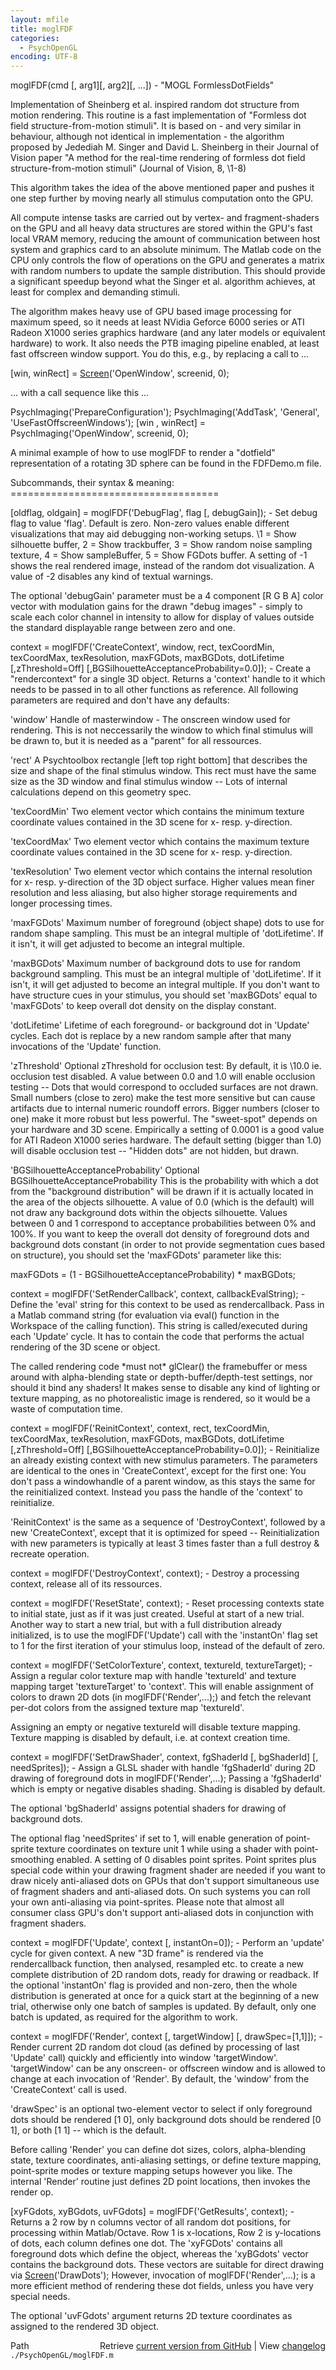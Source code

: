 ```yaml
---
layout: mfile
title: moglFDF
categories:
  - PsychOpenGL
encoding: UTF-8
---
```


moglFDF(cmd [, arg1][, arg2][, ...]) - "MOGL FormlessDotFields"

Implementation of Sheinberg et al. inspired random dot structure from motion
rendering. This routine is a fast implementation of "Formless dot field
structure-from-motion stimuli". It is based on - and very similar in
behaviour, although not identical in implementation - the algorithm
proposed by Jedediah M. Singer and David L. Sheinberg in their
Journal of Vision paper "A method for the real-time rendering of
formless dot field structure-from-motion stimuli" (Journal of Vision, 8,
\1-8)

This algorithm takes the idea of the above mentioned paper and pushes it
one step further by moving nearly all stimulus computation onto the GPU.

All compute intense tasks are carried out by vertex- and fragment-shaders
on the GPU and all heavy data structures are stored within the GPU's fast
local VRAM memory, reducing the amount of communication between host
system and graphics card to an absolute minimum. The Matlab code on the
CPU only controls the flow of operations on the GPU and generates a
matrix with random numbers to update the sample distribution. This should
provide a significant speedup beyond what the Singer et al. algorithm
achieves, at least for complex and demanding stimuli.


The algorithm makes heavy use of GPU based image processing for maximum
speed, so it needs at least NVidia Geforce 6000 series or ATI Radeon
X1000 series graphics hardware (and any later models or equivalent
hardware) to work. It also needs the PTB imaging pipeline enabled, at
least fast offscreen window support. You do this, e.g., by replacing a
call to ...

[win, winRect] = [Screen](/docs/Screen)('OpenWindow', screenid, 0);

... with a call sequence like this ...

PsychImaging('PrepareConfiguration');
PsychImaging('AddTask', 'General', 'UseFastOffscreenWindows');
[win , winRect] = PsychImaging('OpenWindow', screenid, 0);


A minimal example of how to use moglFDF to render a "dotfield"
representation of a rotating 3D sphere can be found in the FDFDemo.m
file.


Subcommands, their syntax & meaning:
\====================================

[oldflag, oldgain] = moglFDF('DebugFlag', flag [, debugGain]);
\- Set debug flag to value 'flag'. Default is zero. Non-zero values enable
different visualizations that may aid debugging non-working setups.
\1 = Show silhouette buffer, 2 = Show trackbuffer, 3 = Show random noise
sampling texture, 4 = Show sampleBuffer, 5 = Show FGDots buffer. A
setting of -1 shows the real rendered image, instead of the random dot
visualization. A value of -2 disables any kind of textual warnings.

The optional 'debugGain' parameter must be a 4 component [R G B A] color
vector with modulation gains for the drawn "debug images" - simply to
scale each color channel in intensity to allow for display of values
outside the standard displayable range between zero and one.


context = moglFDF('CreateContext', window, rect, texCoordMin, texCoordMax, texResolution, maxFGDots, maxBGDots, dotLifetime [,zThreshold=Off] [,BGSilhouetteAcceptanceProbability=0.0]);
\- Create a "rendercontext" for a single 3D object. Returns a 'context'
handle to it which needs to be passed in to all other functions as
reference. All following parameters are required and don't have any
defaults:

'window' Handle of masterwindow - The onscreen window used for rendering.
This is not neccessarily the window to which final stimulus will be drawn
to, but it is needed as a "parent" for all ressources.

'rect' A Psychtoolbox rectangle [left top right bottom] that describes
the size and shape of the final stimulus window. This rect must have the
same size as the 3D window and final stimulus window -- Lots of internal
calculations depend on this geometry spec.

'texCoordMin' Two element vector which contains the minimum texture
coordinate values contained in the 3D scene for x- resp. y-direction.

'texCoordMax' Two element vector which contains the maximum texture
coordinate values contained in the 3D scene for x- resp. y-direction.

'texResolution' Two element vector which contains the internal resolution
for x- resp. y-direction of the 3D object surface. Higher values mean finer
resolution and less aliasing, but also higher storage requirements and
longer processing times.

'maxFGDots' Maximum number of foreground (object shape) dots to use for
random shape sampling. This must be an integral multiple of
'dotLifetime'. If it isn't, it will get adjusted to become an integral
multiple.

'maxBGDots' Maximum number of background dots to use for random background
sampling. This must be an integral multiple of 'dotLifetime'. If it
isn't, it will get adjusted to become an integral multiple. If you don't
want to have structure cues in your stimulus, you should set 'maxBGDots'
equal to 'maxFGDots' to keep overall dot density on the display constant.

'dotLifetime' Lifetime of each foreground- or background dot in 'Update'
cycles. Each dot is replace by a new random sample after that many
invocations of the 'Update' function.

'zThreshold' Optional zThreshold for occlusion test: By default, it is
\10.0 ie. occlusion test disabled. A value between 0.0 and 1.0 will enable
occlusion testing -- Dots that would correspond to occluded surfaces are
not drawn. Small numbers (close to zero) make the test more sensitive but
can cause artifacts due to internal numeric roundoff errors. Bigger
numbers (closer to one) make it more robust but less powerful. The
"sweet-spot" depends on your hardware and 3D scene. Empirically a setting
of 0.0001 is a good value for ATI Radeon X1000 series hardware.
The default setting (bigger than 1.0) will disable occlusion test --
"Hidden dots" are not hidden, but drawn.

'BGSilhouetteAcceptanceProbability' Optional BGSilhouetteAcceptanceProbability
This is the probability with which a dot from the "background distribution"
will be drawn if it is actually located in the area of the objects
silhouette. A value of 0.0 (which is the default) will not draw any
background dots within the objects silhouette. Values between 0 and 1
correspond to acceptance probabilities between 0% and 100%. If you want
to keep the overall dot density of foreground dots and background dots
constant (in order to not provide segmentation cues based on structure),
you should set the 'maxFGDots' parameter like this:

maxFGDots = (1 - BGSilhouetteAcceptanceProbability) \* maxBGDots;


context = moglFDF('SetRenderCallback', context, callbackEvalString);
\- Define the 'eval' string for this context to be used as rendercallback.
Pass in a Matlab command string (for evaluation via eval() function in the
Workspace of the calling function). This string is called/executed during
each 'Update' cycle. It has to contain the code that performs the actual
rendering of the 3D scene or object.

The called rendering code \*must not\* glClear() the framebuffer or mess
around with alpha-blending state or depth-buffer/depth-test settings, nor
should it bind any shaders! It makes sense to disable any kind of
lighting or texture mapping, as no photorealistic image is rendered, so
it would be a waste of computation time.


context = moglFDF('ReinitContext', context, rect, texCoordMin, texCoordMax, texResolution, maxFGDots, maxBGDots, dotLifetime [,zThreshold=Off] [,BGSilhouetteAcceptanceProbability=0.0]);
\- Reinitialize an already existing context with new stimulus parameters.
The parameters are identical to the ones in 'CreateContext', except for
the first one: You don't pass a windowhandle of a parent window, as this
stays the same for the reinitialized context. Instead you pass the handle
of the 'context' to reinitialize.

'ReinitContext' is the same as a sequence of 'DestroyContext', followed
by a new 'CreateContext', except that it is optimized for speed --
Reinitialization with new parameters is typically at least 3 times faster
than a full destroy & recreate operation.


context = moglFDF('DestroyContext', context);
\- Destroy a processing context, release all of its ressources.


context = moglFDF('ResetState', context);
\- Reset processing contexts state to initial state, just as if it was
just created. Useful at start of a new trial. Another way to start a new
trial, but with a full distribution already initialized, is to use the
moglFDF('Update') call with the 'instantOn' flag set to 1 for the first
iteration of your stimulus loop, instead of the default of zero.


context = moglFDF('SetColorTexture', context, textureId, textureTarget);
\- Assign a regular color texture map with handle 'textureId' and texture
mapping target 'textureTarget' to 'context'. This will enable assignment
of colors to drawn 2D dots (in moglFDF('Render',...);) and fetch the
relevant per-dot colors from the assigned texture map 'textureId'.

Assigning an empty or negative textureId will disable texture mapping.
Texture mapping is disabled by default, i.e. at context creation time.


context = moglFDF('SetDrawShader', context, fgShaderId [, bgShaderId] [, needSprites]);
\- Assign a GLSL shader with handle 'fgShaderId' during 2D drawing of
foreground dots in moglFDF('Render',...); Passing a 'fgShaderId' which is
empty or negative disables shading. Shading is disabled by default.

The optional 'bgShaderId' assigns potential shaders for drawing of
background dots.

The optional flag 'needSprites' if set to 1, will enable generation of
point-sprite texture coordinates on texture unit 1 while using a shader
with point-smoothing enabled. A setting of 0 disables point sprites.
Point sprites plus special code within your drawing fragment shader are
needed if you want to draw nicely anti-aliased dots on GPUs that don't
support simultaneous use of fragment shaders and anti-aliased dots. On
such systems you can roll your own anti-aliasing via point-sprites.
Please note that almost all consumer class GPU's don't support
anti-aliased dots in conjunction with fragment shaders.


context = moglFDF('Update', context [, instantOn=0]);
\- Perform an 'update' cycle for given context. A new "3D frame" is rendered
via the rendercallback function, then analysed, resampled etc. to create
a new complete distribution of 2D random dots, ready for drawing or
readback. If the optional 'instantOn' flag is provided and non-zero, then
the whole distribution is generated at once for a quick start at the
beginning of a new trial, otherwise only one batch of samples is updated.
By default, only one batch is updated, as required for the algorithm to
work.


context = moglFDF('Render', context [, targetWindow] [, drawSpec=[1,1]]);
\- Render current 2D random dot cloud (as defined by processing of last
'Update' call) quickly and efficiently into window 'targetWindow'.
'targetWindow' can be any onscreen- or offscreen window and is allowed to
change at each invocation of 'Render'. By default, the 'window' from the
'CreateContext' call is used.

'drawSpec' is an optional two-element vector to select if only foreground
dots should be rendered [1 0], only background dots should be rendered [0 1],
or both [1 1] -- which is the default.

Before calling 'Render' you can define dot sizes, colors, alpha-blending
state, texture coordinates, anti-aliasing settings, or define texture
mapping, point-sprite modes or texture mapping setups however you like.
The internal 'Render' routine just defines 2D point locations, then
invokes the render op.


[xyFGdots, xyBGdots, uvFGdots] = moglFDF('GetResults', context); - Returns a 2 row
by n columns vector of all random dot positions, for processing within
Matlab/Octave. Row 1 is x-locations, Row 2 is y-locations of dots, each
column defines one dot. The 'xyFGDots' contains all foreground dots which
define the object, whereas the 'xyBGdots' vector contains the background
dots. These vectors are suitable for direct drawing via
[Screen](/docs/Screen)('DrawDots'); However, invocation of moglFDF('Render',...); is a
more efficient method of rendering these dot fields, unless you have very
special needs.

The optional 'uvFGdots' argument returns 2D texture coordinates as
assigned to the rendered 3D object.



<div class="code_header" style="text-align:right;">
  <span style="float:left;">Path&nbsp;&nbsp;</span> <span class="counter">Retrieve <a href=
  "https://raw.github.com/Psychtoolbox-3/Psychtoolbox-3/beta/./PsychOpenGL/moglFDF.m">current version from GitHub</a> | View <a href=
  "https://github.com/Psychtoolbox-3/Psychtoolbox-3/commits/beta/./PsychOpenGL/moglFDF.m">changelog</a></span>
</div>
<div class="code">
  <code>./PsychOpenGL/moglFDF.m</code>
</div>
